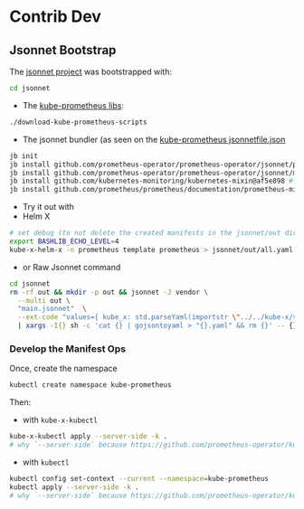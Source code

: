 # Contrib Dev


## Jsonnet Bootstrap

The [jsonnet project](jsonnet/README.md) was bootstrapped with:
```bash
cd jsonnet
```
* The [kube-prometheus libs](jsonnet/download-kube-prometheus-scripts):
```bash
./download-kube-prometheus-scripts
```
* The jsonnet bundler (as seen on the [kube-prometheus jsonnetfile.json](https://github.com/prometheus-operator/kube-prometheus/blob/main/jsonnet/kube-prometheus/jsonnetfile.json)
```bash
jb init
jb install github.com/prometheus-operator/prometheus-operator/jsonnet/prometheus-operator@main
jb install github.com/prometheus-operator/prometheus-operator/jsonnet/mixin@main
jb install github.com/kubernetes-monitoring/kubernetes-mixin@af5e898 # last main commit
jb install github.com/prometheus/prometheus/documentation/prometheus-mixin@v3.1.0
```
* Try it out with
* Helm X
```bash
# set debug (to not delete the created manifests in the jsonnet/out directory)
export BASHLIB_ECHO_LEVEL=4
kube-x-helm-x -n prometheus template prometheus > jsonnet/out/all.yaml
```
* or Raw Jsonnet command
```bash
cd jsonnet
rm -rf out && mkdir -p out && jsonnet -J vendor \
  --multi out \
  "main.jsonnet"  \
  --ext-code "values={ kube_x: std.parseYaml(importstr \"../../kube-x/values.yaml\") }" \
  | xargs -I{} sh -c 'cat {} | gojsontoyaml > "{}.yaml" && rm {}' -- {}
```



### Develop the Manifest Ops

Once, create the namespace
```bash
kubectl create namespace kube-prometheus
```

Then:
* with `kube-x-kubectl`
```bash
kube-x-kubectl apply --server-side -k .
# why `--server-side` because https://github.com/prometheus-operator/kube-prometheus/issues/1511
```

* with `kubectl`
```bash
kubectl config set-context --current --namespace=kube-prometheus
kubectl apply --server-side -k .
# why `--server-side` because https://github.com/prometheus-operator/kube-prometheus/issues/1511
```